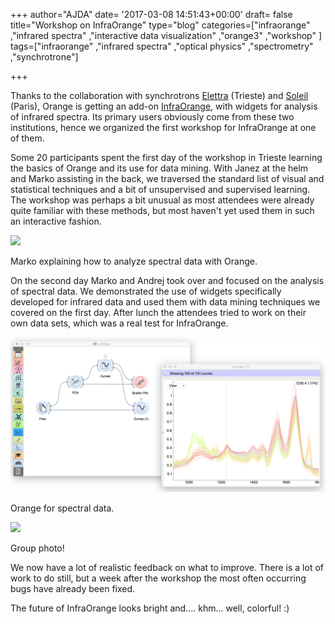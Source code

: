 +++
author="AJDA"
date= '2017-03-08 14:51:43+00:00'
draft= false
title="Workshop on InfraOrange"
type="blog"
categories=["infraorange" ,"infrared spectra" ,"interactive data visualization"  ,"orange3" ,"workshop" ]
tags=["infraorange" ,"infrared spectra" ,"optical physics" ,"spectrometry" ,"synchrotrone"]

+++

Thanks to the collaboration with synchrotrons [Elettra](https://www.elettra.trieste.it/) (Trieste) and [Soleil](https://www.synchrotron-soleil.fr/) (Paris), Orange is getting an add-on [InfraOrange](https://github.com/markotoplak/orange-infrared), with widgets for analysis of infrared spectra. Its primary users obviously come from these two institutions, hence we organized the first workshop for InfraOrange at one of them.

Some 20 participants spent the first day of the workshop in Trieste learning the basics of Orange and its use for data mining. With Janez at the helm and Marko assisting in the back, we traversed the standard list of visual and statistical techniques and a bit of unsupervised and supervised learning. The workshop was perhaps a bit unusual as most attendees were already quite familiar with these methods, but most haven't yet used them in such an interactive fashion.

![](/images/2017/03/Curves2.jpg)

Marko explaining how to analyze spectral data with Orange.



On the second day Marko and Andrej took over and focused on the analysis of spectral data. We demonstrated the use of widgets specifically developed for infrared data and used them with data mining techniques we covered on the first day. After lunch the attendees tried to work on their own data sets, which was a real test for InfraOrange.

![](/images/2017/03/Screen-Shot-2017-03-08-at-15.41.33.png)

Orange for spectral data.



![](/images/2017/03/Group_photo.jpg)

Group photo!



We now have a lot of realistic feedback on what to improve. There is a lot of work to do still, but a week after the workshop the most often occurring bugs have already been fixed.

The future of InfraOrange looks bright and.... khm... well, colorful! :)
